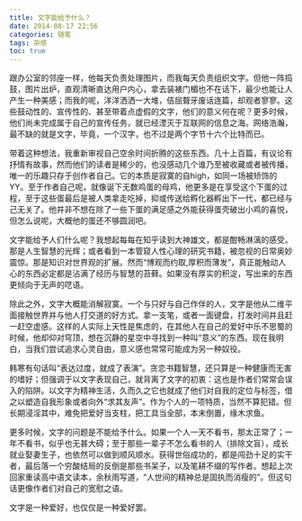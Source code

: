 ```yaml
---
title: 文字能给予什么？
date: 2014-08-17 22:56
categories: 随笔
tags: 杂感
toc: true
---
```

跟办公室的邻座一样，他每天负责处理图片，而我每天负责组织文字。但他一阵捣鼓，图片出炉，直观清晰直达用户内心，拿去装裱门楣也不在话下，最少也能让人产生一种美感；而我的呢，洋洋洒洒一大堆，佶屈聱牙废话连篇，却观者寥寥。这些鼓动性的、宣传性的、甚至带着点虚假的文字，他们的意义何在呢？更多时候，他们尚未完成属于自己的宣传任务，就已经湮灭于互联网的信息之海。网络浩瀚，最不缺的就是文字，毕竟，一个汉字，也不过是两个字节十六个比特而已。

带着这种想法，我重新审视自己空余时间折腾的这些东西。几十上百篇，有议论有抒情有故事，然而他们的读者是稀少的，也没感动几个谁乃至被收藏或者被传播，唯一的乐趣只存于创作者自己。它的本质是寂寞的自high，如同一场被矫饰的YY。至于作者自己呢，就像诞下无数鸡蛋的母鸡，他更多是在享受这个下蛋的过程，至于这些蛋最后是被人类拿走吃掉，抑或传送给孵化器孵出下一代，都已经与己无关了。他并非不想在除了一些下蛋的满足感之外能获得蛋壳破出小鸡的喜悦，但怎么说呢，大概他的蛋还不够圆润吧。

文字能给予人们什么呢？我想起每每在知乎读到大神雄文，都是酣畅淋漓的感受。那是人生智慧的光辉；或者看到一本管窥人性心理的研究书籍，被忽视的日常奥妙震惊。那是知识对世界观的扩展。然而“博观而约取,厚积而薄发”，真正能触动人心的东西必定都是沾满了经历与智慧的苔藓。如果没有厚实的积淀，写出来的东西更倾向于无声的呓语。

除此之外，文字大概能消解寂寞。一个与只好与自己作伴的人，文字是他从二维平面接触世界并与他人打交道的好方式。拿一支笔，或者一面键盘，打发时间并且赶一赶空虚感。这样的人实际上天性是焦虑的，在其他人在自己的爱好中乐不思蜀的时候，他却仰对穹顶，想在沉静的星空中寻找到一种叫“意义”的东西。现在我明白，当我们尝试追求心灵自由，意义感也常常可能成为另一种奴役。

韩寒有句话叫“表达过度，就成了表演”。贪恋书籍智慧，还只算是一种健康而无害的嗜好；但强调于以文字表现自己，就背离了文字的初衷：这也是作者们常常会误入的陷阱。以文字为精神生活，久而久之它也就成了他们对自我的定位与标签，借之以塑造自我形象或者向外“求其友声”。作为个人的一项特质，当然不算犯错。但长期浸淫其中，难免把爱好当支柱，把工具当全部，本末倒置，缘木求鱼。

更多时候，文字的问题是不能给予什么。如果一个人一天不看书，那太正常了；一年不看书，似乎也无甚大碍；至于那些一辈子不怎么看书的人（排除文盲），成长就业娶妻生子，也依然可以做到顺风顺水。获得世俗成功的，都是闯劲十足的实干者，最后落一个穷酸结局的反倒是那些书呆子，以及笔耕不缀的写作者。想起上次回家重读高中语文读本，余秋雨写道，“人世间的精神总是固执而消瘦的”。但这句话更像作者们对自己的宽慰之语。

文字是一种爱好，也仅仅是一种爱好罢。
